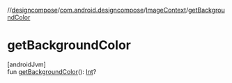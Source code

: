 //[designcompose](../../../index.md)/[com.android.designcompose](../index.md)/[ImageContext](index.md)/[getBackgroundColor](get-background-color.md)

# getBackgroundColor

[androidJvm]\
fun [getBackgroundColor](get-background-color.md)(): [Int](https://kotlinlang.org/api/latest/jvm/stdlib/kotlin/-int/index.html)?
